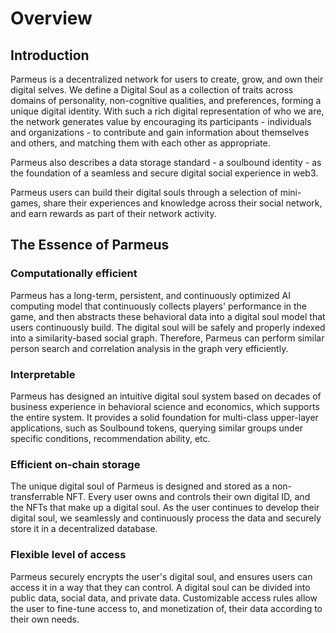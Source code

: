# Overview

## Introduction

Parmeus is a decentralized network for users to create, grow, and own their digital selves. We define a Digital Soul as a collection of traits across domains of personality, non-cognitive qualities, and preferences, forming a unique digital identity. With such a rich digital representation of who we are, the network generates value by encouraging its participants - individuals and organizations - to contribute and gain information about themselves and others, and matching them with each other as appropriate.

Parmeus also describes a data storage standard - a soulbound identity - as the foundation of a seamless and secure digital social experience in web3.

Parmeus users can build their digital souls through a selection of mini-games, share their experiences and knowledge across their social network, and earn rewards as part of their network activity.

## The Essence of Parmeus

### Computationally efficient

Parmeus has a long-term, persistent, and continuously optimized AI computing model that continuously collects players' performance in the game, and then abstracts these behavioral data into a digital soul model that users continuously build. The digital soul will be safely and properly indexed into a similarity-based social graph. Therefore, Parmeus can perform similar person search and correlation analysis in the graph very efficiently.

### Interpretable

Parmeus has designed an intuitive digital soul system based on decades of business experience in behavioral science and economics, which supports the entire system. It provides a solid foundation for multi-class upper-layer applications, such as Soulbound tokens, querying similar groups under specific conditions, recommendation ability, etc.

### Efficient on-chain storage

The unique digital soul of Parmeus is designed and stored as a non-transferrable NFT. Every user owns and controls their own digital ID, and the NFTs that make up a digital soul. As the user continues to develop their digital soul, we seamlessly and continuously process the data and securely store it in a decentralized database.

### Flexible level of access

Parmeus securely encrypts the user's digital soul, and ensures users can access it in a way that they can control. A digital soul can be divided into public data, social data, and private data. Customizable access rules allow the user to fine-tune access to, and monetization of, their data according to their own needs.
